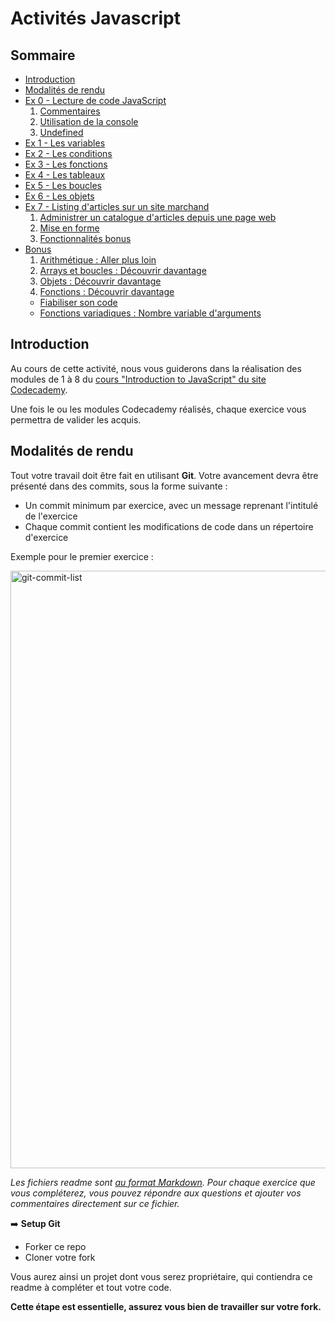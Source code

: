 # Activités Javascript

## Sommaire

- [Introduction](#introduction)
- [Modalités de rendu](#modalités-de-rendu)
- [Ex 0 - Lecture de code JavaScript](exo-0/README.md#ex-0---lecture-de-code-javascript)
  1. [Commentaires](exo-0/README.md#section-1--commentaires)
  2. [Utilisation de la console](exo-0/README.md#section-2--utilisation-de-la-console)
  3. [Undefined](exo-0/README.md#section-3--undefined)
- [Ex 1 - Les variables](exo-1/README.md#ex-1---les-variables)
- [Ex 2 - Les conditions](exo-2/README.md#ex-2---les-conditions)
- [Ex 3 - Les fonctions](exo-3/README.md#ex-3---les-fonctions)
- [Ex 4 - Les tableaux](exo-4/README.md#ex-4---les-tableaux)
- [Ex 5 - Les boucles](exo-5/README.md#ex-5---les-boucles)
- [Ex 6 - Les objets](exo-6/README.md#ex-6---les-objets)
- [Ex 7 - Listing d'articles sur un site marchand](exo-7/README.md#ex-7---listing-darticles-sur-un-site-marchand)
  1. [Administrer un catalogue d'articles depuis une page web](exo-7/README.md#administrer-un-catalogue-darticles-depuis-une-page-web)
  2. [Mise en forme](exo-7/README.md#mise-en-forme)
  3. [Fonctionnalités bonus](exo-7/README.md#fonctionnalités-bonus)
- [Bonus](exo-8-bonus/README.md#bonus)
  1. [Arithmétique : Aller plus loin](exo-8-bonus/README.md#arithmétique--aller-plus-loin)
  2. [Arrays et boucles : Découvrir davantage](exo-8-bonus/README.md#arrays-et-boucles--découvrir-davantage)
  3. [Objets : Découvrir davantage](exo-8-bonus/README.md#objets--découvrir-davantage)
  4. [Fonctions : Découvrir davantage](exo-8-bonus/README.md#fonctions--découvrir-davantage)
  - [Fiabiliser son code](exo-8-bonus/README.md#fiabiliser-son-code)
  - [Fonctions variadiques : Nombre variable d'arguments](exo-8-bonus/README.md#fonctions-variadiques--nombre-variable-darguments)

## Introduction

Au cours de cette activité, nous vous guiderons dans la réalisation des modules de 1 à 8 du [cours "Introduction to JavaScript" du site Codecademy](https://www.codecademy.com/learn/introduction-to-javascript).

Une fois le ou les modules Codecademy réalisés, chaque exercice vous permettra de valider les acquis.

## Modalités de rendu

Tout votre travail doit être fait en utilisant **Git**. Votre avancement devra être présenté dans des commits, sous la forme suivante :

- Un commit minimum par exercice, avec un message reprenant l'intitulé de l'exercice
- Chaque commit contient les modifications de code dans un répertoire d'exercice

Exemple pour le premier exercice :

<img width="956" alt="git-commit-list" src="https://user-images.githubusercontent.com/632197/78457023-9fc00900-76a7-11ea-800f-16e3782dae48.png">

_Les fichiers readme sont [au format Markdown](https://github.com/adam-p/markdown-here/wiki/Markdown-Cheatsheet). Pour chaque exercice que vous compléterez, vous pouvez répondre aux questions et ajouter vos commentaires directement sur ce fichier._

➡️ **Setup Git**

- Forker ce repo
- Cloner votre fork

Vous aurez ainsi un projet dont vous serez propriétaire, qui contiendra ce readme à compléter et tout votre code.

**Cette étape est essentielle, assurez vous bien de travailler sur votre fork.**
